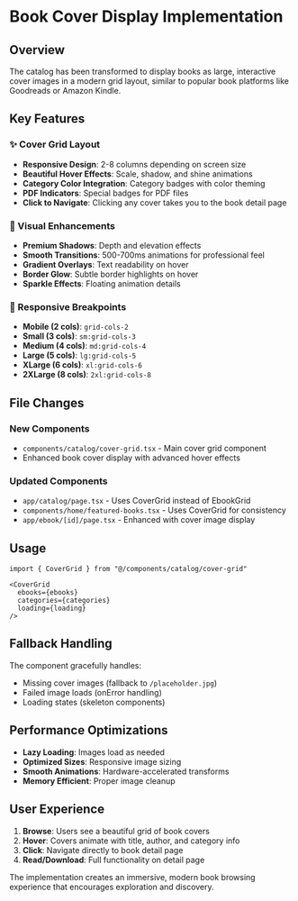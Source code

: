 # Book Cover Display Implementation

## Overview
The catalog has been transformed to display books as large, interactive cover images in a modern grid layout, similar to popular book platforms like Goodreads or Amazon Kindle.

## Key Features

### ✨ Cover Grid Layout
- **Responsive Design**: 2-8 columns depending on screen size
- **Beautiful Hover Effects**: Scale, shadow, and shine animations
- **Category Color Integration**: Category badges with color theming
- **PDF Indicators**: Special badges for PDF files
- **Click to Navigate**: Clicking any cover takes you to the book detail page

### 🎨 Visual Enhancements
- **Premium Shadows**: Depth and elevation effects
- **Smooth Transitions**: 500-700ms animations for professional feel
- **Gradient Overlays**: Text readability on hover
- **Border Glow**: Subtle border highlights on hover
- **Sparkle Effects**: Floating animation details

### 📱 Responsive Breakpoints
- **Mobile (2 cols)**: `grid-cols-2`
- **Small (3 cols)**: `sm:grid-cols-3`
- **Medium (4 cols)**: `md:grid-cols-4`
- **Large (5 cols)**: `lg:grid-cols-5`
- **XLarge (6 cols)**: `xl:grid-cols-6`
- **2XLarge (8 cols)**: `2xl:grid-cols-8`

## File Changes

### New Components
- `components/catalog/cover-grid.tsx` - Main cover grid component
- Enhanced book cover display with advanced hover effects

### Updated Components
- `app/catalog/page.tsx` - Uses CoverGrid instead of EbookGrid
- `components/home/featured-books.tsx` - Uses CoverGrid for consistency
- `app/ebook/[id]/page.tsx` - Enhanced with cover image display

## Usage

```tsx
import { CoverGrid } from "@/components/catalog/cover-grid"

<CoverGrid 
  ebooks={ebooks} 
  categories={categories} 
  loading={loading}
/>
```

## Fallback Handling

The component gracefully handles:
- Missing cover images (fallback to `/placeholder.jpg`)
- Failed image loads (onError handling)
- Loading states (skeleton components)

## Performance Optimizations

- **Lazy Loading**: Images load as needed
- **Optimized Sizes**: Responsive image sizing
- **Smooth Animations**: Hardware-accelerated transforms
- **Memory Efficient**: Proper image cleanup

## User Experience

1. **Browse**: Users see a beautiful grid of book covers
2. **Hover**: Covers animate with title, author, and category info
3. **Click**: Navigate directly to book detail page
4. **Read/Download**: Full functionality on detail page

The implementation creates an immersive, modern book browsing experience that encourages exploration and discovery.
